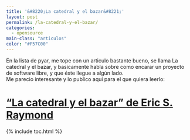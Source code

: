 ```yaml
---
title: '&#8220;La catedral y el bazar&#8221;'
layout: post
permalink: /la-catedral-y-el-bazar/
categories:
  - opensource
main-class: "articulos"
color: "#F57C00"
---
```

En la lista de pyar, me tope con un articulo bastante bueno, se llama La catedral y el bazar, y basicamente habla sobre como encarar un proyecto de software libre, y que éste llegue a algún lado.  
Me parecio interesante y lo publico aqui para el que quiera leerlo:

# <a href="http://www.sindominio.net/biblioweb-old/telematica/catedral.html" target="_blank">&#8220;La catedral y el bazar&#8221; de Eric S. Raymond</a>



{% include toc.html %}
